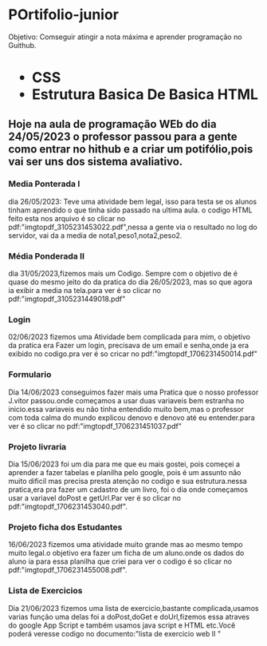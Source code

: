 # POrtifolio-junior 

Objetivo: Comseguir atingir a nota máxima e aprender programação no Guithub.

<h1>
  <Ul>
    <li> CSS </li>
    <li> Estrutura Basica De  Basica HTML </li>
  </Ul>
  </h1>
  
  <h2> 
  <p> Hoje na aula de programação WEb do dia 24/05/2023 o professor passou para a gente como entrar no hithub e a criar um potifólio,pois vai ser uns dos sistema avaliativo.</p>
  </h2>
<h3>Media Ponterada I</h3>
dia 26/05/2023:
Teve uma atividade bem legal, isso para testa se os alunos tinham aprendido o que tinha sido passado na ultima aula. o codigo HTML feito esta nos arquivo é so clicar no pdf:"imgtopdf_3105231453022.pdf",nessa  a gente via o resultado no log do servidor, vai da a media de nota1,peso1,nota2,peso2.


<h3>Média Ponderada II</h3>
dia 31/05/2023,fizemos mais um Codigo.
Sempre com o objetivo de é quase do mesmo jeito do da pratica do dia 26/05/2023, mas so que agora ia exibir a media na tela.para ver é so clicar no pdf:"imgtopdf_3105231449018.pdf"
<h3>Login</h3>
02/06/2023 fizemos uma Atividade bem complicada para mim, o objetivo da pratica era Fazer um login, precisava de um email e senha,onde ja era exibido no codigo.pra ver é so cricar no pdf:"imgtopdf_1706231450014.pdf"
<h3>Formulario</h3>
Dia 14/06/2023 conseguimos fazer mais uma Pratica que o nosso professor J.vitor passou.onde começamos a usar duas variaveis bem estranha no inicio.essa variaveis eu não tinha entendido muito bem,mas o professor com toda calma do mundo explicou denovo e denovo até eu entender.para ver é so clicar no pdf:"imgtopdf_1706231451037.pdf"
<h3>Projeto livraria</h3>
Dia 15/06/2023 foi um dia para me que eu mais gostei, pois começei a aprender a fazer tabelas e planilha pelo google, pois é um assunto não muito dificil mas precisa presta atenção no codigo e sua estrutura.nessa pratica,era pra fazer um cadastro de um livro, foi o dia onde começamos usar a variavel doPost e getUrl.Par ver é so clicar no pdf:"imgtopdf_1706231453040.pdf".
<h3>Projeto ficha dos Estudantes</h3>
16/06/2023 fizemos uma atividade muito grande mas ao mesmo tempo muito legal.o objetivo era fazer um ficha de um aluno.onde os dados do aluno ia para essa planilha que criei para ver o codigo é so clicar no pdf:"imgtopdf_1706231455008.pdf".
<h3>Lista de Exercicios</h3>
Dia 21/06/2023 fizemos uma lista de exercicio,bastante complicada,usamos varias função uma delas foi a doPost,doGet e doUrl,fizemos essa atraves do google App Script e também usamos java script e HTML etc.Você poderá veresse codigo no documento:"lista de exercicio web II "
